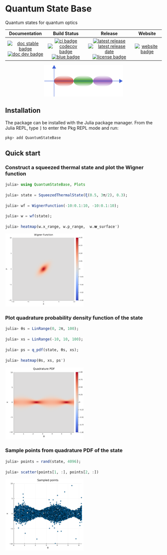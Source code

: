 # Quantum State Base

Quantum states for quantum optics

| **Documentation** | **Build Status** | **Release** | **Website** |
|:-----------------:|:----------------:|:-----------:|:-----------:|
| [![doc stable badge]][doc stable link] <br> [![doc dev badge]][doc dev link] | [![ci badge]][ci link] [![codecov badge]][codecov link] <br> [![blue badge]][blue link] | [![latest release]][release link] [![latest release date]][release link] <br> [![license badge]][license link]| [![website badge]][website link] |

[doc stable badge]: https://img.shields.io/badge/docs-stable-blue.svg
[doc stable link]: https://foldfelis-QO.github.io/QuantumStateBase.jl/stable
[doc dev badge]: https://img.shields.io/badge/docs-dev-blue.svg
[doc dev link]: https://foldfelis-QO.github.io/QuantumStateBase.jl/dev

[ci badge]: https://github.com/foldfelis-QO/QuantumStateBase.jl/actions/workflows/CI.yml/badge.svg
[ci link]: https://github.com/foldfelis-QO/QuantumStateBase.jl/actions/workflows/CI.yml
[codecov badge]: https://codecov.io/gh/foldfelis-QO/QuantumStateBase.jl/branch/master/graph/badge.svg?token=EBN8JTY03A
[codecov link]: https://codecov.io/gh/foldfelis-QO/QuantumStateBase.jl
[blue badge]: https://img.shields.io/badge/code%20style-blue-4495d1.svg
[blue link]: https://github.com/invenia/BlueStyle

[latest release]: https://img.shields.io/github/v/release/foldfelis-QO/QuantumStateBase.jl
[latest release date]: https://img.shields.io/github/release-date/foldfelis-QO/QuantumStateBase.jl
[release link]: https://github.com/foldfelis-QO/QuantumStateBase.jl/releases/
[license badge]: https://img.shields.io/github/license/foldfelis-QO/QuantumStateBase.jl
[license link]: https://github.com/foldfelis-QO/QuantumStateBase.jl/blob/master/LICENSE

[website badge]: https://img.shields.io/website?url=https%3A%2F%2Ffoldfelis-qo.github.io%2FQuantumStateBase.jl%2F
[website link]: https://foldfelis-qo.github.io/QuantumStateBase.jl

<p align="center">
  <img src="docs/src/assets/logo.png" alt="QuantumStateBase" width="50%"/>
</p>

## Installation

The package can be installed with the Julia package manager.
From the Julia REPL, type `]` to enter the Pkg REPL mode and run:

```julia
pkg> add QuantumStateBase
```

## Quick start

### Construct a squeezed thermal state and plot the Wigner function

```julia
julia> using QuantumStateBase, Plots

julia> state = SqueezedThermalState(ξ(0.5, 3π/2), 0.3);

julia> wf = WignerFunction(-10:0.1:10, -10:0.1:10);

julia> w = wf(state);

julia> heatmap(w.x_range, w.p_range,  w.𝐰_surface')
```

<img src="docs/src/assets/squeezed_thermal_heatmap.png" width="50%"/>

### Plot quadrature probability density function of the state

```julia
julia> θs = LinRange(0, 2π, 100);

julia> xs = LinRange(-10, 10, 100);

julia> ps = q_pdf(state, θs, xs);

julia> heatmap(θs, xs, ps')
```

<img src="docs/src/assets/squeezed_thermal_quad.png" width="50%"/>

### Sample points from quadrature PDF of the state

```julia
julia> points = rand(state, 4096);

julia> scatter(points[1, :], points[2, :])
```

<img src="docs/src/assets/squeezed_thermal_sampled.png" width="50%"/>

